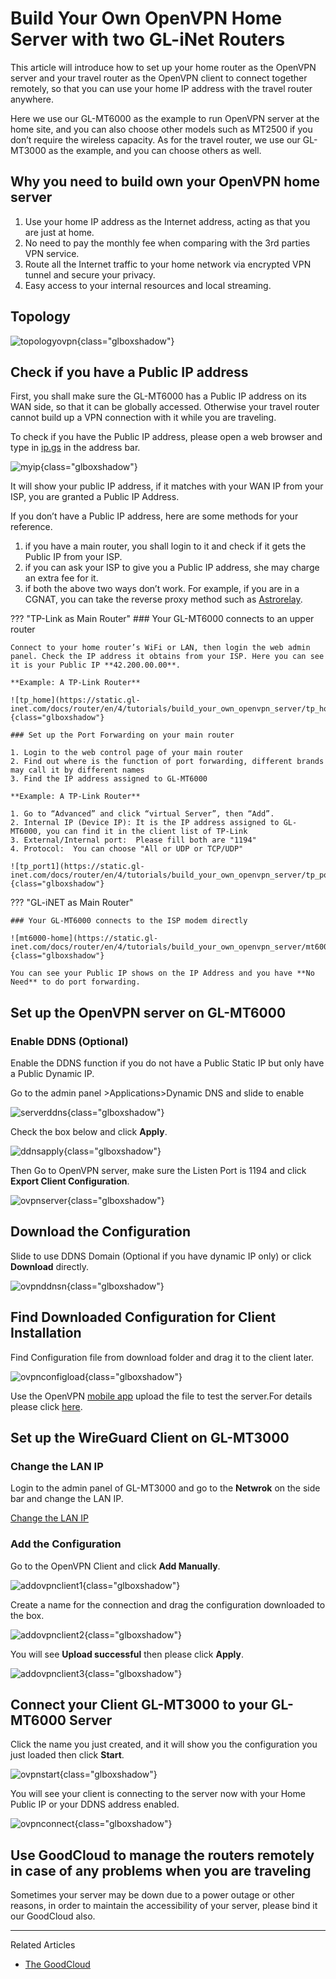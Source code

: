 # Build Your Own OpenVPN Home Server with two GL-iNet Routers

This article will introduce how to set up your home router as the OpenVPN server and your travel router as the OpenVPN client to connect together remotely, so that you can use your home IP address with the travel router anywhere.

Here we use our GL-MT6000 as the example to run OpenVPN server at the home site, and you can also choose other models such as MT2500 if you don’t require the wireless capacity. As for the travel router, we use our GL-MT3000 as the example, and you can choose others as well.

## Why you need to build own your OpenVPN home server

1. Use your home IP address as the Internet address, acting as that you are just at home.
2. No need to pay the monthly fee when comparing with the 3rd parties VPN service.
3. Route all the Internet traffic to your home network via encrypted VPN tunnel and secure your privacy.
4. Easy access to your internal resources and local streaming.

## Topology

![topologyovpn](https://static.gl-inet.com/docs/router/en/4/tutorials/build_your_own_openvpn_server/topologyovpn.jpg){class="glboxshadow"}

## Check if you have a Public IP address

First, you shall make sure the GL-MT6000 has a Public IP address on its WAN side, so that it can be globally accessed. Otherwise your travel router cannot build up a VPN connection with it while you are traveling.

To check if you have the Public IP address, please open a web browser and type in [ip.gs](https:ip.gs) in the address bar.

![myip](https://static.gl-inet.com/docs/router/en/4/tutorials/build_your_own_openvpn_server/myip.jpg){class="glboxshadow"}

It will show your public IP address, if it matches with your WAN IP from your ISP, you are granted a Public IP Address.

If you don’t have a Public IP address, here are some methods for your reference.

1. if you have a main router, you shall login to it and check if it gets the Public IP from your ISP.
2. if you can ask your ISP to give you a Public IP address, she may charge an extra fee for it.
3. if both the above two ways don’t work. For example, if you are in a CGNAT, you can take the reverse proxy method such as [Astrorelay](how_to_set_up_openvpn_server_via_astrorelay.md).

??? "TP-Link as Main Router"
    ### Your GL-MT6000 connects to an upper router

    Connect to your home router’s WiFi or LAN, then login the web admin panel. Check the IP address it obtains from your ISP. Here you can see it is your Public IP **42.200.00.00**.

    **Example: A TP-Link Router**

    ![tp_home](https://static.gl-inet.com/docs/router/en/4/tutorials/build_your_own_openvpn_server/tp_home.jpg){class="glboxshadow"}

    ### Set up the Port Forwarding on your main router

    1. Login to the web control page of your main router 
    2. Find out where is the function of port forwarding, different brands may call it by different names
    3. Find the IP address assigned to GL-MT6000

    **Example: A TP-Link Router**

    1. Go to “Advanced” and click “virtual Server”, then “Add”.
    2. Internal IP (Device IP): It is the IP address assigned to GL-MT6000, you can find it in the client list of TP-Link
    3. External/Internal port:  Please fill both are "1194"
    4. Protocol:  You can choose "All or UDP or TCP/UDP"

    ![tp_port1](https://static.gl-inet.com/docs/router/en/4/tutorials/build_your_own_openvpn_server/tp_port1.jpg){class="glboxshadow"}

??? "GL-iNET as Main Router"

    ### Your GL-MT6000 connects to the ISP modem directly

    ![mt6000-home](https://static.gl-inet.com/docs/router/en/4/tutorials/build_your_own_openvpn_server/mt6000_home.jpg){class="glboxshadow"}

    You can see your Public IP shows on the IP Address and you have **No Need** to do port forwarding.

## Set up the OpenVPN server on GL-MT6000

### Enable DDNS (Optional)

Enable the DDNS function if you do not have a Public Static IP but only have a Public Dynamic IP.

Go to the admin panel >Applications>Dynamic DNS and slide to enable

![serverddns](https://static.gl-inet.com/docs/router/en/4/tutorials/build_your_own_openvpn_server/serverddns.jpg){class="glboxshadow"}

Check the box below and click **Apply**.

![ddnsapply](https://static.gl-inet.com/docs/router/en/4/tutorials/build_your_own_openvpn_server/ddnsapply.jpg){class="glboxshadow"}

Then Go to OpenVPN server, make sure the Listen Port is 1194 and click **Export Client Configuration**.

![ovpnserver](https://static.gl-inet.com/docs/router/en/4/tutorials/build_your_own_openvpn_server/ovpnserver.jpg){class="glboxshadow"}

## Download the Configuration

Slide to use DDNS Domain (Optional if you have dynamic IP only) or click **Download** directly.

![ovpnddnsn](https://static.gl-inet.com/docs/router/en/4/tutorials/build_your_own_openvpn_server/ovpnddns.jpg){class="glboxshadow"}

## Find Downloaded Configuration for Client Installation

Find Configuration file from download folder and drag it to the client later.

![ovpnconfigload](https://static.gl-inet.com/docs/router/en/4/tutorials/build_your_own_openvpn_server/ovpnconfigload.jpg){class="glboxshadow"}

Use the OpenVPN [mobile app](https://openvpn.net/client/) upload the file to test the server.For details please click [here](../interface_guide/openvpn_server.md#to-check-if-openvpn-server-is-working-properly).


## Set up the WireGuard Client on GL-MT3000

### Change the LAN IP

Login to the admin panel of GL-MT3000 and go to the **Netwrok** on the side bar and change the LAN IP.

[Change the LAN IP](../interface_guide/lan.md)

### Add the Configuration

Go to the OpenVPN Client and click **Add Manually**.

![addovpnclient1](https://static.gl-inet.com/docs/router/en/4/tutorials/build_your_own_openvpn_server/addovpnclient1.jpg){class="glboxshadow"}

Create a name for the connection and drag the configuration downloaded to the box.

![addovpnclient2](https://static.gl-inet.com/docs/router/en/4/tutorials/build_your_own_openvpn_server/addovpnclient2.jpg){class="glboxshadow"}

You will see **Upload successful** then please click **Apply**.

![addovpnclient3](https://static.gl-inet.com/docs/router/en/4/tutorials/build_your_own_openvpn_server/addovpnclient3.jpg){class="glboxshadow"}

## Connect your Client GL-MT3000 to your GL-MT6000 Server

Click the name you just created, and it will show you the configuration you just loaded then click **Start**.

![ovpnstart](https://static.gl-inet.com/docs/router/en/4/tutorials/build_your_own_openvpn_server/ovpnstart.jpg){class="glboxshadow"}

You will see your client is connecting to the server now with your Home Public IP or your DDNS address enabled.

![ovpnconnect](https://static.gl-inet.com/docs/router/en/4/tutorials/build_your_own_openvpn_server/ovpnconnect.jpg){class="glboxshadow"}

## Use GoodCloud to manage the routers remotely in case of any problems when you are traveling

Sometimes your server may be down due to a power outage or other reasons, in order to maintain the accessibility of your server, please bind it our GoodCloud also. 

---

Related Articles

- [The GoodCloud](../interface_guide/cloud.md)

